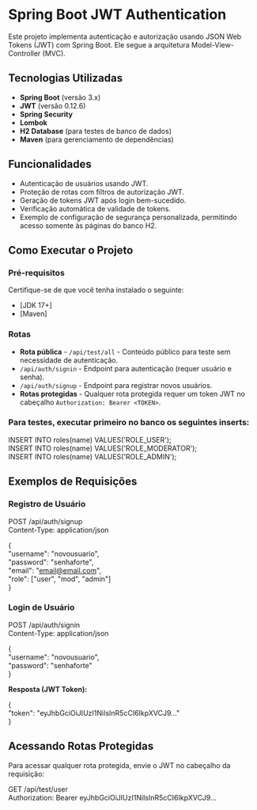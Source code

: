 # Spring Boot JWT Authentication

Este projeto implementa autenticação e autorização usando JSON Web Tokens (JWT) com Spring Boot. Ele segue a arquitetura Model-View-Controller (MVC).

## Tecnologias Utilizadas

- **Spring Boot** (versão 3.x)
- **JWT** (versão 0.12.6)
- **Spring Security**
- **Lombok**
- **H2 Database** (para testes de banco de dados)
- **Maven** (para gerenciamento de dependências)

## Funcionalidades

- Autenticação de usuários usando JWT.
- Proteção de rotas com filtros de autorização JWT.
- Geração de tokens JWT após login bem-sucedido.
- Verificação automática de validade de tokens.
- Exemplo de configuração de segurança personalizada, permitindo acesso somente às páginas do banco H2.

## Como Executar o Projeto

### Pré-requisitos

Certifique-se de que você tenha instalado o seguinte:

- [JDK 17+]
- [Maven]


### Rotas
- **Rota pública** - `/api/test/all` - Conteúdo público para teste sem necessidade de autenticação.
- `/api/auth/signin` - Endpoint para autenticação (requer usuário e senha).
- `/api/auth/signup` - Endpoint para registrar novos usuários.
- **Rotas protegidas** - Qualquer rota protegida requer um token JWT no cabeçalho `Authorization: Bearer <TOKEN>`.

### Para testes, executar primeiro no banco os seguintes inserts:

INSERT INTO roles(name) VALUES('ROLE_USER');  
INSERT INTO roles(name) VALUES('ROLE_MODERATOR');  
INSERT INTO roles(name) VALUES('ROLE_ADMIN');  

## Exemplos de Requisições

### Registro de Usuário

POST /api/auth/signup  
Content-Type: application/json  

{  
  "username": "novousuario",  
  "password": "senhaforte",  
  "email": "email@email.com",  
  "role": ["user", "mod", "admin"]  
}

### Login de Usuário

POST /api/auth/signin  
Content-Type: application/json  

{  
  "username": "novousuario",  
  "password": "senhaforte"  
}  

**Resposta (JWT Token):**  

{  
  "token": "eyJhbGciOiJIUzI1NiIsInR5cCI6IkpXVCJ9..."  
}  

## Acessando Rotas Protegidas  
Para acessar qualquer rota protegida, envie o JWT no cabeçalho da requisição:  

GET /api/test/user  
Authorization: Bearer eyJhbGciOiJIUzI1NiIsInR5cCI6IkpXVCJ9...


